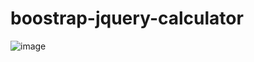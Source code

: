# boostrap-jquery-calculator
![image](https://user-images.githubusercontent.com/42505669/162937089-804b19cb-49a4-4038-89c1-61e84cb0f272.png)
